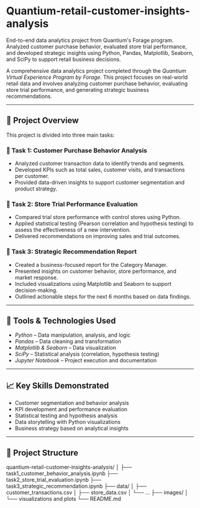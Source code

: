 # Quantium-retail-customer-insights-analysis
End-to-end data analytics project from Quantium's Forage program. Analyzed customer purchase behavior, evaluated store trial performance, and developed strategic insights using Python, Pandas, Matplotlib, Seaborn, and SciPy to support retail business decisions.

A comprehensive data analytics project completed through the *Quantium Virtual Experience Program by Forage*. This project focuses on real-world retail data and involves analyzing customer purchase behavior, evaluating store trial performance, and generating strategic business recommendations.

---

## 📌 Project Overview

This project is divided into three main tasks:

### 🔹 Task 1: Customer Purchase Behavior Analysis
- Analyzed customer transaction data to identify trends and segments.
- Developed KPIs such as total sales, customer visits, and transactions per customer.
- Provided data-driven insights to support customer segmentation and product strategy.

### 🔹 Task 2: Store Trial Performance Evaluation
- Compared trial store performance with control stores using Python.
- Applied statistical testing (Pearson correlation and hypothesis testing) to assess the effectiveness of a new intervention.
- Delivered recommendations on improving sales and trial outcomes.

### 🔹 Task 3: Strategic Recommendation Report
- Created a business-focused report for the Category Manager.
- Presented insights on customer behavior, store performance, and market response.
- Included visualizations using Matplotlib and Seaborn to support decision-making.
- Outlined actionable steps for the next 6 months based on data findings.

---

## 🧰 Tools & Technologies Used

- *Python* – Data manipulation, analysis, and logic
- *Pandas* – Data cleaning and transformation
- *Matplotlib & Seaborn* – Data visualization
- *SciPy* – Statistical analysis (correlation, hypothesis testing)
- *Jupyter Notebook* – Project execution and documentation

---

## 📈 Key Skills Demonstrated

- Customer segmentation and behavior analysis
- KPI development and performance evaluation
- Statistical testing and hypothesis analysis
- Data storytelling with Python visualizations
- Business strategy based on analytical insights

---

## 📁 Project Structure
quantium-retail-customer-insights-analysis/ │ ├── task1_customer_behavior_analysis.ipynb ├── task2_store_trial_evaluation.ipynb ├── task3_strategic_recommendation.ipynb ├── data/ │   ├── customer_transactions.csv │   ├── store_data.csv │   └── ... ├── images/ │   └── visualizations and plots └── README.md
